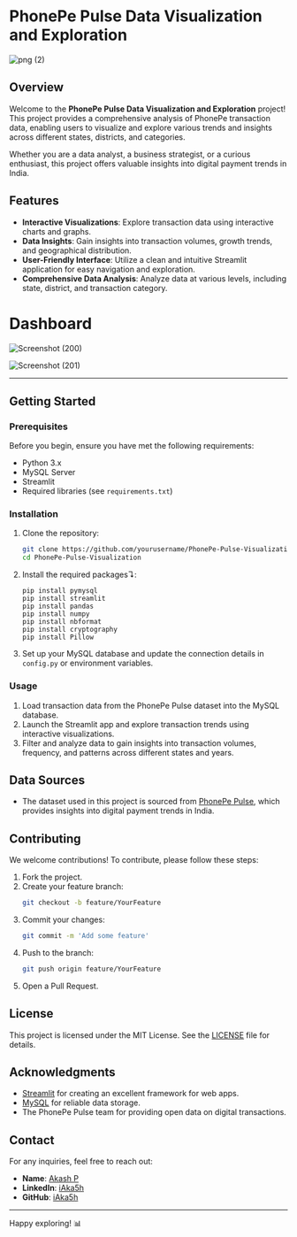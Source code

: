 # PhonePe Pulse Data Visualization and Exploration
![png (2)](https://github.com/user-attachments/assets/ff4f3a61-3637-4583-b9e5-9252cb3bde1c)


## Overview

Welcome to the **PhonePe Pulse Data Visualization and Exploration** project! This project provides a comprehensive analysis of PhonePe transaction data, enabling users to visualize and explore various trends and insights across different states, districts, and categories. 

Whether you are a data analyst, a business strategist, or a curious enthusiast, this project offers valuable insights into digital payment trends in India.

## Features

- **Interactive Visualizations**: Explore transaction data using interactive charts and graphs.
- **Data Insights**: Gain insights into transaction volumes, growth trends, and geographical distribution.
- **User-Friendly Interface**: Utilize a clean and intuitive Streamlit application for easy navigation and exploration.
- **Comprehensive Data Analysis**: Analyze data at various levels, including state, district, and transaction category.
 
# Dashboard
![Screenshot (200)](https://github.com/user-attachments/assets/ef96f015-60b6-40c3-89c2-e632ed7616e8)



![Screenshot (201)](https://github.com/user-attachments/assets/299fda33-be2d-4e6b-8625-5a0a7f4b327f)

---
## Getting Started

### Prerequisites

Before you begin, ensure you have met the following requirements:

- Python 3.x
- MySQL Server
- Streamlit
- Required libraries (see `requirements.txt`)

### Installation

1. Clone the repository:
    ```bash
    git clone https://github.com/yourusername/PhonePe-Pulse-Visualization.git
    cd PhonePe-Pulse-Visualization
    ```

2. Install the required packages↴:
    ```
    pip install pymysql
    pip install streamlit
    pip install pandas
    pip install numpy
    pip install nbformat
    pip install cryptography
    pip install Pillow

3. Set up your MySQL database and update the connection details in `config.py` or environment variables.

### Usage

1. Load transaction data from the PhonePe Pulse dataset into the MySQL database.
2. Launch the Streamlit app and explore transaction trends using interactive visualizations.
3. Filter and analyze data to gain insights into transaction volumes, frequency, and patterns across different states and years.

## Data Sources

- The dataset used in this project is sourced from [PhonePe Pulse](https://www.phonepe.com/pulse/), which provides insights into digital payment trends in India.

## Contributing

We welcome contributions! To contribute, please follow these steps:

1. Fork the project.
2. Create your feature branch:
    ```bash
    git checkout -b feature/YourFeature
    ```
3. Commit your changes:
    ```bash
    git commit -m 'Add some feature'
    ```
4. Push to the branch:
    ```bash
    git push origin feature/YourFeature
    ```
5. Open a Pull Request.

## License

This project is licensed under the MIT License. See the [LICENSE](LICENSE) file for details.

## Acknowledgments

- [Streamlit](https://streamlit.io/) for creating an excellent framework for web apps.
- [MySQL](https://www.mysql.com/) for reliable data storage.
- The PhonePe Pulse team for providing open data on digital transactions.

## Contact

For any inquiries, feel free to reach out:

- **Name**: [Akash P](mailto:martakash99@gmail.com)
- **LinkedIn**: [iAka5h](https://linkedin.com/iAka5h)
- **GitHub**: [iAka5h](https://github.com/iAka5h)

---

Happy exploring! 📊
